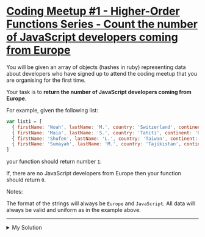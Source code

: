 # [Coding Meetup #1 - Higher-Order Functions Series - Count the number of JavaScript developers coming from Europe](https://www.codewars.com/kata/582746fa14b3892727000c4f)

You will be given an array of objects (hashes in ruby) representing data about developers who have signed up to attend
the coding meetup that you are organising for the first time.

Your task is to **return the number of JavaScript developers coming from Europe**.

For example, given the following list:

```javascript
var list1 = [
  { firstName: 'Noah', lastName: 'M.', country: 'Switzerland', continent: 'Europe', age: 19, language: 'JavaScript' },
  { firstName: 'Maia', lastName: 'S.', country: 'Tahiti', continent: 'Oceania', age: 28, language: 'JavaScript' },
  { firstName: 'Shufen', lastName: 'L.', country: 'Taiwan', continent: 'Asia', age: 35, language: 'HTML' },
  { firstName: 'Sumayah', lastName: 'M.', country: 'Tajikistan', continent: 'Asia', age: 30, language: 'CSS' }
]
```

your function should return number `1`.

If, there are no JavaScript developers from Europe then your function should return `0`.

Notes:

The format of the strings will always be `Europe` and `JavaScript`.
All data will always be valid and uniform as in the example above.

---

<details><summary>My Solution</summary>

```js
function countDevelopers(list) {
  return list.filter(person => person.continent === 'Europe' && person.language === 'JavaScript').length
}
```

</details>
